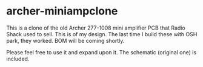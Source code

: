 # archer-miniampclone
This is a clone of the old Archer 277-1008 mini amplifier PCB that Radio Shack used to sell.  This is of my design.  The last time I build these with OSH park, they worked.  BOM will be coming shortly.

Please feel free to use it and expand upon it.  The schematic (original one) is included.
